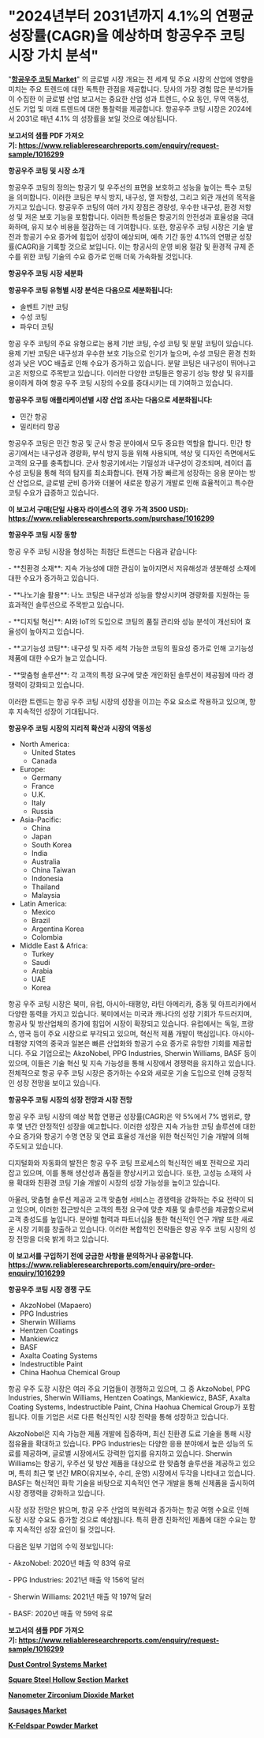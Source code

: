 <p><h1>"2024년부터 2031년까지 4.1%의 연평균 성장률(CAGR)을 예상하며 항공우주 코팅 시장 가치 분석"</h1></p><p>"<strong><a href="https://www.reliableresearchreports.com/aerospace-coatings-r1016299?utm_campaign=105&utm_medium=7&utm_source=Github&utm_content=ia&utm_term=06122024&utm_id=aerospace-coatings">항공우주 코팅 Market</a></strong>" 의 글로벌 시장 개요는 전 세계 및 주요 시장의 산업에 영향을 미치는 주요 트렌드에 대한 독특한 관점을 제공합니다. 당사의 가장 경험 많은 분석가들이 수집한 이 글로벌 산업 보고서는 중요한 산업 성과 트렌드, 수요 동인, 무역 역동성, 선도 기업 및 미래 트렌드에 대한 통찰력을 제공합니다. 항공우주 코팅 시장은 2024에서 2031로 매년 4.1% 의 성장률을 보일 것으로 예상됩니다.&nbsp;</p>
<p><strong>보고서의 샘플 PDF 가져오기:&nbsp;<a href="https://www.reliableresearchreports.com/enquiry/request-sample/1016299?utm_campaign=105&utm_medium=7&utm_source=Github&utm_content=ia&utm_term=06122024&utm_id=aerospace-coatings">https://www.reliableresearchreports.com/enquiry/request-sample/1016299</a></strong></p>
<p><strong>항공우주 코팅 및 시장 소개</strong></p>
<p><p>항공우주 코팅의 정의는 항공기 및 우주선의 표면을 보호하고 성능을 높이는 특수 코팅을 의미합니다. 이러한 코팅은 부식 방지, 내구성, 열 저항성, 그리고 외관 개선의 목적을 가지고 있습니다. 항공우주 코팅의 여러 가지 장점은 경량성, 우수한 내구성, 환경 저항성 및 저온 보호 기능을 포함합니다. 이러한 특성들은 항공기의 안전성과 효율성을 극대화하며, 유지 보수 비용을 절감하는 데 기여합니다. 또한, 항공우주 코팅 시장은 기술 발전과 항공기 수요 증가에 힘입어 성장이 예상되며, 예측 기간 동안 4.1%의 연평균 성장률(CAGR)을 기록할 것으로 보입니다. 이는 항공사의 운영 비용 절감 및 환경적 규제 준수를 위한 코팅 기술의 수요 증가로 인해 더욱 가속화될 것입니다.</p></p>
<p><strong>항공우주 코팅 시장 세분화</strong></p>
<p><strong>항공우주 코팅 유형별 시장 분석은 다음으로 세분화됩니다:</strong></p>
<p><ul><li>솔벤트 기반 코팅</li><li>수성 코팅</li><li>파우더 코팅</li></ul></p>
<p><p>항공 우주 코팅의 주요 유형으로는 용제 기반 코팅, 수성 코팅 및 분말 코팅이 있습니다. 용제 기반 코팅은 내구성과 우수한 보호 기능으로 인기가 높으며, 수성 코팅은 환경 친화성과 낮은 VOC 배출로 인해 수요가 증가하고 있습니다. 분말 코팅은 내구성이 뛰어나고 고온 저항으로 주목받고 있습니다. 이러한 다양한 코팅들은 항공기 성능 향상 및 유지를 용이하게 하여 항공 우주 코팅 시장의 수요를 증대시키는 데 기여하고 있습니다.</p></p>
<p><strong>항공우주 코팅 애플리케이션별 시장 산업 조사는 다음으로 세분화됩니다:</strong></p>
<p><ul><li>민간 항공</li><li>밀리터리 항공</li></ul></p>
<p><p>항공우주 코팅은 민간 항공 및 군사 항공 분야에서 모두 중요한 역할을 합니다. 민간 항공기에서는 내구성과 경량화, 부식 방지 등을 위해 사용되며, 색상 및 디자인 측면에서도 고객의 요구를 충족합니다. 군사 항공기에서는 기밀성과 내구성이 강조되며, 레이더 흡수성 코팅을 통해 적의 탐지를 최소화합니다. 현재 가장 빠르게 성장하는 응용 분야는 방산 산업으로, 글로벌 군비 증가와 더불어 새로운 항공기 개발로 인해 효율적이고 특수한 코팅 수요가 급증하고 있습니다.</p></p>
<p><strong>이 보고서 구매(단일 사용자 라이센스의 경우 가격 3500 USD): <a href="https://www.reliableresearchreports.com/purchase/1016299?utm_campaign=105&utm_medium=7&utm_source=Github&utm_content=ia&utm_term=06122024&utm_id=aerospace-coatings">https://www.reliableresearchreports.com/purchase/1016299</a></strong></p>
<p><strong>항공우주 코팅 시장 동향</strong></p>
<p><p>항공 우주 코팅 시장을 형성하는 최첨단 트렌드는 다음과 같습니다:</p><p>- **친환경 소재**: 지속 가능성에 대한 관심이 높아지면서 저유해성과 생분해성 소재에 대한 수요가 증가하고 있습니다.</p><p>- **나노기술 활용**: 나노 코팅은 내구성과 성능을 향상시키며 경량화를 지원하는 등 효과적인 솔루션으로 주목받고 있습니다.</p><p>- **디지털 혁신**: AI와 IoT의 도입으로 코팅의 품질 관리와 성능 분석이 개선되어 효율성이 높아지고 있습니다.</p><p>- **고기능성 코팅**: 내구성 및 자주 세척 가능한 코팅의 필요성 증가로 인해 고기능성 제품에 대한 수요가 늘고 있습니다.</p><p>- **맞춤형 솔루션**: 각 고객의 특정 요구에 맞춘 개인화된 솔루션이 제공됨에 따라 경쟁력이 강화되고 있습니다.</p><p>이러한 트렌드는 항공 우주 코팅 시장의 성장을 이끄는 주요 요소로 작용하고 있으며, 향후 지속적인 성장이 기대됩니다.</p></p>
<p><strong>항공우주 코팅 시장의 지리적 확산과 시장의 역동성</strong></p>
<p><ul>
    <li>
        North America:
        <ul>
            <li>United States</li>
            <li>Canada</li>
        </ul>
    </li>
    <li>
        Europe:
        <ul>
            <li>Germany</li>
            <li>France</li>
            <li>U.K.</li>
            <li>Italy</li>
            <li>Russia</li>
        </ul>
    </li>
    <li>
        Asia-Pacific:
        <ul>
            <li>China</li>
            <li>Japan</li>
            <li>South Korea</li>
            <li>India</li>
            <li>Australia</li>
            <li>China Taiwan</li>
            <li>Indonesia</li>
            <li>Thailand</li>
            <li>Malaysia</li>
        </ul>
    </li>
    <li>
        Latin America:
        <ul>
            <li>Mexico</li>
            <li>Brazil</li>
            <li>Argentina Korea</li>
            <li>Colombia</li>
        </ul>
    </li>
    <li>
        Middle East & Africa:
        <ul>
            <li>Turkey</li>
            <li>Saudi</li>
            <li>Arabia</li>
            <li>UAE</li>
            <li>Korea</li>
        </ul>
    </li>
    </ul></p>
<p><p>항공 우주 코팅 시장은 북미, 유럽, 아시아-태평양, 라틴 아메리카, 중동 및 아프리카에서 다양한 동력을 가지고 있습니다. 북미에서는 미국과 캐나다의 성장 기회가 두드러지며, 항공사 및 방산업체의 증가에 힘입어 시장이 확장되고 있습니다. 유럽에서는 독일, 프랑스, 영국 등이 주요 시장으로 부각되고 있으며, 혁신적 제품 개발이 핵심입니다. 아시아-태평양 지역의 중국과 일본은 빠른 산업화와 항공기 수요 증가로 유망한 기회를 제공합니다. 주요 기업으로는 AkzoNobel, PPG Industries, Sherwin Williams, BASF 등이 있으며, 이들은 기술 혁신 및 지속 가능성을 통해 시장에서 경쟁력을 유지하고 있습니다. 전체적으로 항공 우주 코팅 시장은 증가하는 수요와 새로운 기술 도입으로 인해 긍정적인 성장 전망을 보이고 있습니다.</p></p>
<p><strong>항공우주 코팅 시장의 성장 전망과 시장 전망</strong></p>
<p><p>항공 우주 코팅 시장의 예상 복합 연평균 성장률(CAGR)은 약 5%에서 7% 범위로, 향후 몇 년간 안정적인 성장을 예고합니다. 이러한 성장은 지속 가능한 코팅 솔루션에 대한 수요 증가와 항공기 수명 연장 및 연료 효율성 개선을 위한 혁신적인 기술 개발에 의해 주도되고 있습니다. </p><p>디지털화와 자동화의 발전은 항공 우주 코팅 프로세스의 혁신적인 배포 전략으로 자리 잡고 있으며, 이를 통해 생산성과 품질을 향상시키고 있습니다. 또한, 고성능 소재의 사용 확대와 친환경 코팅 기술 개발이 시장의 성장 가능성을 높이고 있습니다. </p><p>아울러, 맞춤형 솔루션 제공과 고객 맞춤형 서비스는 경쟁력을 강화하는 주요 전략이 되고 있으며, 이러한 접근방식은 고객의 특정 요구에 맞춘 제품 및 솔루션을 제공함으로써 고객 충성도를 높입니다. 분야별 협력과 파트너십을 통한 혁신적인 연구 개발 또한 새로운 시장 기회를 창출하고 있습니다. 이러한 복합적인 전략들은 항공 우주 코팅 시장의 성장 전망을 더욱 밝게 하고 있습니다.</p></p>
<p><strong>이 보고서를 구입하기 전에 궁금한 사항을 문의하거나 공유합니다. <a href="https://www.reliableresearchreports.com/enquiry/pre-order-enquiry/1016299?utm_campaign=105&utm_medium=7&utm_source=Github&utm_content=ia&utm_term=06122024&utm_id=aerospace-coatings">https://www.reliableresearchreports.com/enquiry/pre-order-enquiry/1016299</a></strong></p>
<p><strong>항공우주 코팅 시장 경쟁 구도</strong></p>
<p><ul><li>AkzoNobel (Mapaero)</li><li>PPG Industries</li><li>Sherwin Williams</li><li>Hentzen Coatings</li><li>Mankiewicz</li><li>BASF</li><li>Axalta Coating Systems</li><li>Indestructible Paint</li><li>China Haohua Chemical Group</li></ul></p>
<p><p>항공 우주 도장 시장은 여러 주요 기업들이 경쟁하고 있으며, 그 중 AkzoNobel, PPG Industries, Sherwin Williams, Hentzen Coatings, Mankiewicz, BASF, Axalta Coating Systems, Indestructible Paint, China Haohua Chemical Group가 포함됩니다. 이들 기업은 서로 다른 혁신적인 시장 전략을 통해 성장하고 있습니다.</p><p>AkzoNobel은 지속 가능한 제품 개발에 집중하며, 최신 친환경 도료 기술을 통해 시장 점유율을 확대하고 있습니다. PPG Industries는 다양한 응용 분야에서 높은 성능의 도료를 제공하며, 글로벌 시장에서도 강력한 입지를 유지하고 있습니다. Sherwin Williams는 항공기, 우주선 및 방산 제품을 대상으로 한 맞춤형 솔루션을 제공하고 있으며, 특히 최근 몇 년간 MRO(유지보수, 수리, 운영) 시장에서 두각을 나타내고 있습니다. BASF는 혁신적인 화학 기술을 바탕으로 지속적인 연구 개발을 통해 신제품을 출시하여 시장 경쟁력을 강화하고 있습니다.</p><p>시장 성장 전망은 밝으며, 항공 우주 산업의 복원력과 증가하는 항공 여행 수요로 인해 도장 시장 수요도 증가할 것으로 예상됩니다. 특히 환경 친화적인 제품에 대한 수요는 향후 지속적인 성장 요인이 될 것입니다.</p><p>다음은 일부 기업의 수익 정보입니다:</p><p>- AkzoNobel: 2020년 매출 약 83억 유로</p><p>- PPG Industries: 2021년 매출 약 156억 달러</p><p>- Sherwin Williams: 2021년 매출 약 197억 달러</p><p>- BASF: 2020년 매출 약 59억 유로</p></p>
<p><strong>보고서의 샘플 PDF 가져오기:&nbsp;<a href="https://www.reliableresearchreports.com/enquiry/request-sample/1016299?utm_campaign=105&utm_medium=7&utm_source=Github&utm_content=ia&utm_term=06122024&utm_id=aerospace-coatings">https://www.reliableresearchreports.com/enquiry/request-sample/1016299</a></strong></p>
<p><strong><p><a href="https://www.linkedin.com/pulse/future-outlook-dust-control-systems-market-key-growth-drivers-0b51f?utm_campaign=105&utm_medium=7&utm_source=Github&utm_content=ia&utm_term=06122024&utm_id=aerospace-coatings">Dust Control Systems Market</a></p><p><a href="https://issuu.com/reportprime-2/docs/square-steel-hollow-section-market-size-2030.pptx?utm_campaign=105&utm_medium=7&utm_source=Github&utm_content=ia&utm_term=06122024&utm_id=aerospace-coatings">Square Steel Hollow Section Market</a></p><p><a href="https://github.com/luckyshygirl/Market-Research-Report-List-7/blob/main/nanometer-zirconium-dioxide-market.md?utm_campaign=105&utm_medium=7&utm_source=Github&utm_content=ia&utm_term=06122024&utm_id=aerospace-coatings">Nanometer Zirconium Dioxide Market</a></p><p><a href="https://www.linkedin.com/pulse/sausages-market-revenue-demand-forecast-91-cagr-from-2024-r175e?utm_campaign=105&utm_medium=7&utm_source=Github&utm_content=ia&utm_term=06122024&utm_id=aerospace-coatings">Sausages Market</a></p><p><a href="https://github.com/petbigbeepjn/Market-Research-Report-List-1/blob/main/k-feldspar-powder-market.md?utm_campaign=105&utm_medium=7&utm_source=Github&utm_content=ia&utm_term=06122024&utm_id=aerospace-coatings">K-Feldspar Powder Market</a></p></strong></p>
<p></p>
